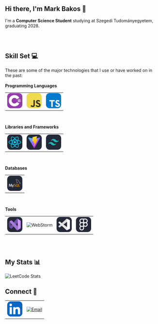 ## Hi there, I'm Mark Bakos 👋
I'm a **Computer Science Student** studying at Szegedi Tudományegyetem, graduating 2028.

<br>
<br>

## Skill Set 💻
These are some of the major technologies that I use or have worked on in the past:
<br>
<br>
**Programming Languages**
<table>
  <tr>
    <td>
      <img width=50 height=50 src="https://raw.githubusercontent.com/tandpfun/skill-icons/65dea6c4eaca7da319e552c09f4cf5a9a8dab2c8/icons/CS.svg" alt="C#" Title="C#">
    </td>
    <td>
      <img width=50 height=50 src="https://raw.githubusercontent.com/tandpfun/skill-icons/65dea6c4eaca7da319e552c09f4cf5a9a8dab2c8/icons/JavaScript.svg" alt="JavaScript" Title="JavaScript">
    </td>
    <td>
      <img width=50 height=50 src="https://raw.githubusercontent.com/tandpfun/skill-icons/65dea6c4eaca7da319e552c09f4cf5a9a8dab2c8/icons/TypeScript.svg" alt="TypeScript" Title="TypeScript">
    </td>
  </tr>
</table>
<br>

**Libraries and Frameworks**
<table>
  <tr>
    <td>
      <img width=50 height=50 src="https://raw.githubusercontent.com/tandpfun/skill-icons/65dea6c4eaca7da319e552c09f4cf5a9a8dab2c8/icons/React-Dark.svg" alt="React" Title="React">
    </td>
    <td>
      <img width=50 height=50 src="https://raw.githubusercontent.com/tandpfun/skill-icons/65dea6c4eaca7da319e552c09f4cf5a9a8dab2c8/icons/Vite-Dark.svg" alt="Vite" Title="Vite">
    </td>
    <td>
      <img width=50 height=50 src="https://raw.githubusercontent.com/tandpfun/skill-icons/65dea6c4eaca7da319e552c09f4cf5a9a8dab2c8/icons/TailwindCSS-Dark.svg" alt="Tailwind" Title="Tailwind">
    </td>
  </tr>
</table>
<br>

**Databases**
<table>
  <tr>
    <td>
      <img width=50 height=50 src="https://raw.githubusercontent.com/tandpfun/skill-icons/65dea6c4eaca7da319e552c09f4cf5a9a8dab2c8/icons/MySQL-Dark.svg" alt="MySQL" Title="MySQL">
    </td>
  </tr>
</table>
<br>

**Tools**
<table>
  <tr>
    <td>
      <img width=50 height=50 src="https://raw.githubusercontent.com/tandpfun/skill-icons/65dea6c4eaca7da319e552c09f4cf5a9a8dab2c8/icons/VisualStudio-Dark.svg" alt="Visual Studio" Title="Visual Studio">
    </td>
    <td>
      <img width=50 height=50 src="https://raw.githubusercontent.com/tandpfun/skill-icons/65dea6c4eaca7da319e552c09f4cf5a9a8dab2c8/icons/WebStorm-Dark.svg" alt="WebStorm" Title="WebStorm">
    </td>
    <td>
      <img width=50 height=50 src="https://raw.githubusercontent.com/tandpfun/skill-icons/65dea6c4eaca7da319e552c09f4cf5a9a8dab2c8/icons/VSCode-Dark.svg" alt="Visual Studio Code" Title="Visual Studio Code">
    </td>
    <td>
      <img width=50 height=50 src="https://raw.githubusercontent.com/tandpfun/skill-icons/65dea6c4eaca7da319e552c09f4cf5a9a8dab2c8/icons/Figma-Dark.svg" alt="Figma" Title="Figma">
    </td>
  </tr>
</table>

<br>
<br>

## My Stats 📊
<img src="https://leetcard.jacoblin.cool/mrkdsoftware?theme=dark&font=Raleway" alt="LeetCode Stats" title="LeetCode Stats" />

## Connect 🔗
<table>
  <tr>
    <td>
      <a href="https://www.linkedin.com/in/mark-bakos-a4a240324/"><img width=50 height=50 src="https://raw.githubusercontent.com/tandpfun/skill-icons/65dea6c4eaca7da319e552c09f4cf5a9a8dab2c8/icons/LinkedIn.svg" alt="LinkedIn" Title="LinkedIn"></a>
    </td>
    <td>
      <a href="mailto:mrkdsoftware@gmail.com"><img width=50 height=50 src="https://camo.githubusercontent.com/c824a5825d94932550d5dba255d171425b2ca56009209e75f632abb9e88b70ed/68747470733a2f2f696d672e69636f6e73382e636f6d2f3f73697a653d3531322669643d4c506356446674394973717426666f726d61743d706e67" alt="Email" Title="Email"></a>
    </td>
  </tr>

